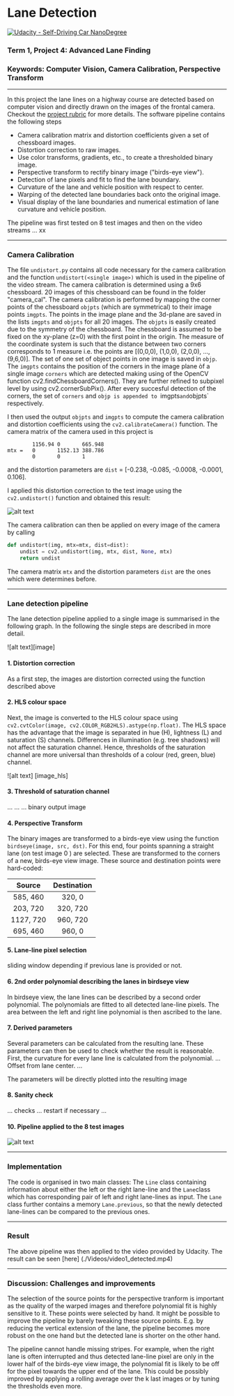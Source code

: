 # Lane Detection
[![Udacity - Self-Driving Car NanoDegree](https://s3.amazonaws.com/udacity-sdc/github/shield-carnd.svg)](http://www.udacity.com/drive)

### Term 1, Project 4: Advanced Lane Finding
### Keywords: Computer Vision, Camera Calibration, Perspective Transform


[//]: # (Image References)

[image1]: ./Figures/Distortion.png "Undistorted"
[image_test]: ./Figures/Test_images.png "Test images"
[images_test_d]: ./Figures/Test_images_detected.png "Test images"
[video1]: ./Videos/video1_detected.mp4 "Video"

---

In this project the lane lines on a highway course are detected based on computer vision and directly drawn on the images of the frontal camera. Checkout the [project rubric](https://review.udacity.com/#!/rubrics/571/view) for more details.
The software pipeline contains the following steps

* Camera calibration matrix and distortion coefficients given a set of chessboard images.
* Distortion correction to raw images.
* Use color transforms, gradients, etc., to create a thresholded binary image.
* Perspective transform to rectify binary image ("birds-eye view").
* Detection of lane pixels and fit to find the lane boundary.
* Curvature of the lane and vehicle position with respect to center.
* Warping of the detected lane boundaries back onto the original image.
* Visual display of the lane boundaries and numerical estimation of lane curvature and vehicle position.

The pipeline was first tested on 8 test images and then on the video streams ...
xx 



---

### Camera Calibration

The file `undistort.py` contains all code necessary for the camera calibration and the function `undistort(<single image>)` which is used in the pipeline of the video stream.
The camera calibration is determined using a 9x6 chessboard. 20 images of this chessboard can be found in the folder "camera_cal". The camera calibration is performed by mapping the corner points of the chessboard `objpts` (which are symmetrical)
to their image points `imgpts`.
The points in the image plane and the 3d-plane are saved in the lists `imgpts` and `objpts` for all 20 images.
The `objpts` is easily created due to the symmetry of the chessboard. The chessboard is assumed to be fixed on the xy-plane (z=0) with the first point in the origin.
The measure of the coordinate system is such that the distance between two corners corresponds to 1 measure i.e. the points are [(0,0,0), (1,0,0), (2,0,0), ..., (9,6,0)]. The set of one set of object points in one image is saved in `objp`.
The `imgpts` contains the position of the corners in the image plane òf a single image `corners` which are detected making using of the OpenCV function cv2.findChessboardCorners(). They are further refined to subpixel level by using cv2.cornerSubPix().
After every succesful detection of the corners, the set of `corners` and `objp is appended to `imgpts` and `objpts` respectively.

I then used the output `objpts` and `imgpts` to compute the camera calibration and distortion coefficients using the `cv2.calibrateCamera()` function.
The camera matrix of the camera used in this project is

```
		1156.94	0		665.948
mtx = 	0		1152.13	388.786
		0		0		1
```

and the distortion parameters are `dist` = [-0.238, -0.085, -0.0008, -0.0001, 0.106].

I applied this distortion correction to the test image using the `cv2.undistort()` function and obtained this result: 

![alt text][image1]

The camera calibration can then be applied on every image of the camera by calling

```python
def undistort(img, mtx=mtx, dist=dist):
    undist = cv2.undistort(img, mtx, dist, None, mtx)
    return undist
```
The camera matrix `mtx` and the distortion parameters `dist` are the ones which were determines before.

---

### Lane detection pipeline

The lane detection pipeline applied to a single image is summarised in the following graph. In the following the single steps are described in more detail.

![alt text][image]

#### 1. Distortion correction
As a first step, the images are distortion corrected using the function described above

#### 2. HLS colour space
Next, the image is converted to the HLS colour space using ```cv2.cvtColor(image, cv2.COLOR_RGB2HLS).astype(np.float)```.
The HLS space has the advantage that the image is separated in hue (H), lightness (L) and saturation (S) channels. Differences in illumination (e.g. tree shadows) will not affect the saturation channel.
Hence, thresholds of the saturation channel are more universal than thresholds of a colour (red, green, blue) channel.

![alt text] [image_hls]

#### 3. Threshold of saturation channel
...
...
...
binary output image

#### 4. Perspective Transform
The binary images are transformed to a birds-eye view using the function ```birdseye(image, src, dst)```. For this end, four points spanning a straight lane (on test image 0 ) are selected. These are transformed to the corners of a new, birds-eye view image.
These source and destination points were hard-coded:

| Source        | Destination   | 
|:-------------:|:-------------:| 
| 585, 460      | 320, 0        | 
| 203, 720      | 320, 720      |
| 1127, 720     | 960, 720      |
| 695, 460      | 960, 0        |
 

#### 5. Lane-line pixel selection
sliding window depending if previous lane is provided or not.

#### 6. 2nd order polynomial describing the lanes in birdseye view
In birdseye view, the lane lines can be described by a second order polynomial. The polynomials are fitted to all detected lane-line pixels. The area between the left and right line polynomial is then ascribed to the lane.

#### 7. Derived parameters
Several parameters can be calculated from the resulting lane. These parameters can then be used to check whether the result is reasonable.
First, the curvature for every lane line is calculated from the polynomial.
...
Offset from lane center.
...

The parameters will be directly plotted into the resulting image

#### 8. Sanity check
... checks ... restart if necessary ...


#### 10. Pipeline applied to the 8 test images
![alt text][images_test_d]

---

### Implementation
The code is organised in two main classes: The `Line` class containing information about either the left or the right lane-line and the `Lane`class which has corresponding pair of left and right lane-lines as input.
The `Lane` class further contains a memory `Lane.previous`, so that the newly detected lane-lines can be compared to the previous ones.

---

### Result
The above pipeline was then applied to the video provided by Udacity. The result can be seen [here] (./Videos/video1_detected.mp4)


---

### Discussion: Challenges and improvements

The selection of the source points for the perspective tranform is important as the quality of the warped images and therefore polynomial fit is highly sensitive to it. These points were selected by hand. It might be possible to 
improve the pipeline by barely tweaking these source points. E.g. by reducing the vertical extension of the lane, the pipeline becomes more robust on the one hand but the detected lane is shorter on the other hand.

The pipeline cannot handle missing stripes. For example, when the right lane is often interrupted and thus detected lane-line pixel are only in the lower half of the birds-eye view image,
the polynomial fit is likely to be off for the pixel towards the upper end of the lane. This could be possibly improved by applying a rolling average over the k last images or by tuning the thresholds even more.
